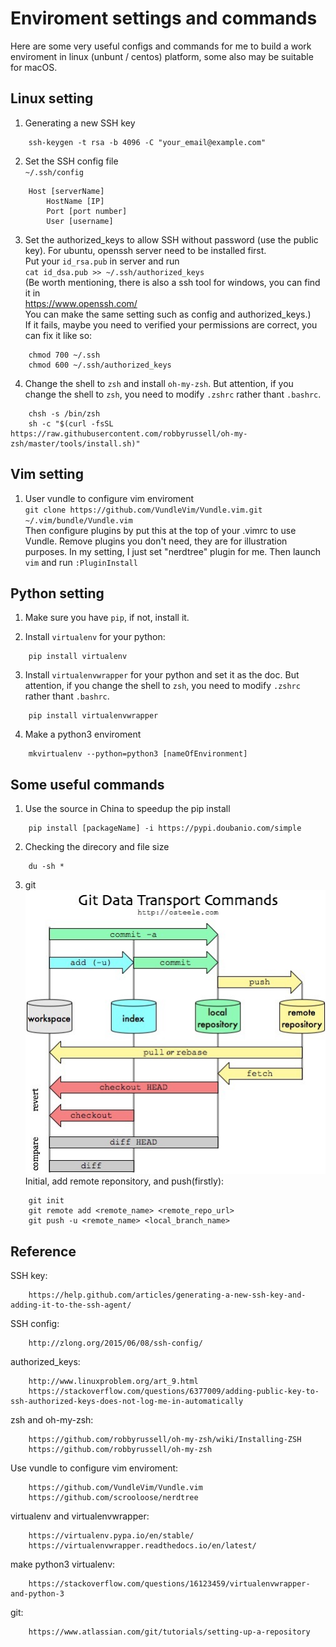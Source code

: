 # Enviroment settings and commands
Here are some very useful configs and commands for me to build a work enviroment in linux (unbunt / centos) platform, some also may be suitable for macOS.

## Linux setting
1. Generating a new SSH key  
```
    ssh-keygen -t rsa -b 4096 -C "your_email@example.com"  
```

2. Set the SSH config file  
`~/.ssh/config`  
```
    Host [serverName]  
        HostName [IP]  
        Port [port number]  
        User [username]  
```

3. Set the authorized_keys to allow SSH without password (use the public key). For ubuntu, openssh server need to be installed first.  
Put your `id_rsa.pub` in server and run  
`cat id_dsa.pub >> ~/.ssh/authorized_keys`  
(Be worth mentioning, there is also a ssh tool for windows, you can find it in  
https://www.openssh.com/  
You can make the same setting such as config and authorized_keys.)  
If it fails, maybe you need to verified your permissions are correct, you can fix it like so:
```
    chmod 700 ~/.ssh 
    chmod 600 ~/.ssh/authorized_keys
```

4. Change the shell to `zsh` and install `oh-my-zsh`. But attention, if you change the shell to `zsh`, you need to modify `.zshrc` rather thant `.bashrc`.
```
    chsh -s /bin/zsh
    sh -c "$(curl -fsSL https://raw.githubusercontent.com/robbyrussell/oh-my-zsh/master/tools/install.sh)"
```

## Vim setting
1. User vundle to configure vim enviroment  
`git clone https://github.com/VundleVim/Vundle.vim.git ~/.vim/bundle/Vundle.vim`  
Then configure plugins by put this at the top of your .vimrc to use Vundle. Remove plugins you don't need, they are for illustration purposes. In my setting, I just set "nerdtree" plugin for me. Then launch `vim` and run `:PluginInstall`


## Python setting
1. Make sure you have `pip`, if not, install it.

2. Install `virtualenv` for your python:
```
    pip install virtualenv
```

3. Install `virtualenvwrapper` for your python and set it as the doc. But attention, if you change the shell to `zsh`, you need to modify `.zshrc` rather thant `.bashrc`.
```
    pip install virtualenvwrapper
```
4. Make a python3 enviroment
```
    mkvirtualenv --python=python3 [nameOfEnvironment]
```


## Some useful commands

1. Use the source in China to speedup the pip install
```
    pip install [packageName] -i https://pypi.doubanio.com/simple
```

2. Checking the direcory and file size
```
    du -sh *
```

3. git  
![](git.png)  
Initial, add remote reponsitory, and push(firstly):
```
    git init
    git remote add <remote_name> <remote_repo_url>
    git push -u <remote_name> <local_branch_name>
```




## Reference
SSH key:  
```
    https://help.github.com/articles/generating-a-new-ssh-key-and-adding-it-to-the-ssh-agent/  
```

SSH config:  
```
    http://zlong.org/2015/06/08/ssh-config/
```

authorized_keys:  
```
    http://www.linuxproblem.org/art_9.html  
    https://stackoverflow.com/questions/6377009/adding-public-key-to-ssh-authorized-keys-does-not-log-me-in-automatically  
```

zsh and oh-my-zsh:  
```
    https://github.com/robbyrussell/oh-my-zsh/wiki/Installing-ZSH  
    https://github.com/robbyrussell/oh-my-zsh
```

Use vundle to configure vim enviroment:
```
    https://github.com/VundleVim/Vundle.vim
    https://github.com/scrooloose/nerdtree
```

virtualenv and virtualenvwrapper:
```
    https://virtualenv.pypa.io/en/stable/
    https://virtualenvwrapper.readthedocs.io/en/latest/
```

make python3 virtualenv:
```
    https://stackoverflow.com/questions/16123459/virtualenvwrapper-and-python-3
```

git:  
```
    https://www.atlassian.com/git/tutorials/setting-up-a-repository
```
